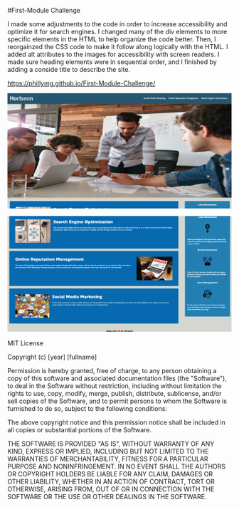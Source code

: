 #First-Module Challenge

I made some adjustments to the code in order to increase accessibility and optimize it for search engines. I changed many of the div elements to more specific elements in the HTML to help organize the code better. Then, I reorgainzed the CSS code to make it follow along logically with the HTML. I added alt attributes to the images for accessibility with screen readers. I made sure heading elements were in sequential order, and I finished by adding a conside title to describe the site.



https://phillymg.github.io/First-Module-Challenge/


![Alt text](assets/images/Screen%20Shot%202023-06-15%20at%206.24.36%20PM.png)

![Alt text](assets/images/Screen%20Shot%202023-06-15%20at%206.24.46%20PM.png)



MIT License

Copyright (c) [year] [fullname]

Permission is hereby granted, free of charge, to any person obtaining a copy
of this software and associated documentation files (the "Software"), to deal
in the Software without restriction, including without limitation the rights
to use, copy, modify, merge, publish, distribute, sublicense, and/or sell
copies of the Software, and to permit persons to whom the Software is
furnished to do so, subject to the following conditions:

The above copyright notice and this permission notice shall be included in all
copies or substantial portions of the Software.

THE SOFTWARE IS PROVIDED "AS IS", WITHOUT WARRANTY OF ANY KIND, EXPRESS OR
IMPLIED, INCLUDING BUT NOT LIMITED TO THE WARRANTIES OF MERCHANTABILITY,
FITNESS FOR A PARTICULAR PURPOSE AND NONINFRINGEMENT. IN NO EVENT SHALL THE
AUTHORS OR COPYRIGHT HOLDERS BE LIABLE FOR ANY CLAIM, DAMAGES OR OTHER
LIABILITY, WHETHER IN AN ACTION OF CONTRACT, TORT OR OTHERWISE, ARISING FROM,
OUT OF OR IN CONNECTION WITH THE SOFTWARE OR THE USE OR OTHER DEALINGS IN THE
SOFTWARE.